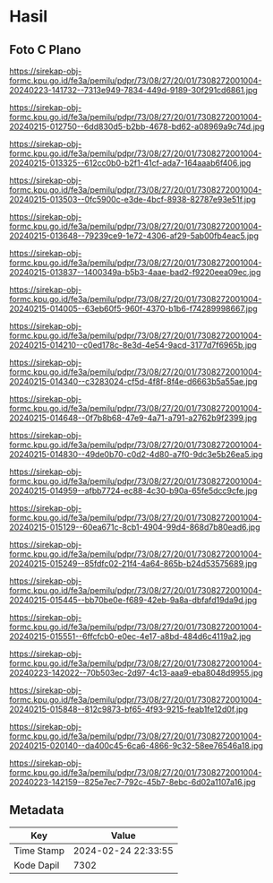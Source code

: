 # Hasil

## Foto C Plano

https://sirekap-obj-formc.kpu.go.id/fe3a/pemilu/pdpr/73/08/27/20/01/7308272001004-20240223-141732--7313e949-7834-449d-9189-30f291cd6861.jpg

https://sirekap-obj-formc.kpu.go.id/fe3a/pemilu/pdpr/73/08/27/20/01/7308272001004-20240215-012750--6dd830d5-b2bb-4678-bd62-a08969a9c74d.jpg

https://sirekap-obj-formc.kpu.go.id/fe3a/pemilu/pdpr/73/08/27/20/01/7308272001004-20240215-013325--612cc0b0-b2f1-41cf-ada7-164aaab6f406.jpg

https://sirekap-obj-formc.kpu.go.id/fe3a/pemilu/pdpr/73/08/27/20/01/7308272001004-20240215-013503--0fc5900c-e3de-4bcf-8938-82787e93e51f.jpg

https://sirekap-obj-formc.kpu.go.id/fe3a/pemilu/pdpr/73/08/27/20/01/7308272001004-20240215-013648--79239ce9-1e72-4306-af29-5ab00fb4eac5.jpg

https://sirekap-obj-formc.kpu.go.id/fe3a/pemilu/pdpr/73/08/27/20/01/7308272001004-20240215-013837--1400349a-b5b3-4aae-bad2-f9220eea09ec.jpg

https://sirekap-obj-formc.kpu.go.id/fe3a/pemilu/pdpr/73/08/27/20/01/7308272001004-20240215-014005--63eb60f5-960f-4370-b1b6-f74289998667.jpg

https://sirekap-obj-formc.kpu.go.id/fe3a/pemilu/pdpr/73/08/27/20/01/7308272001004-20240215-014210--c0ed178c-8e3d-4e54-9acd-3177d7f6965b.jpg

https://sirekap-obj-formc.kpu.go.id/fe3a/pemilu/pdpr/73/08/27/20/01/7308272001004-20240215-014340--c3283024-cf5d-4f8f-8f4e-d6663b5a55ae.jpg

https://sirekap-obj-formc.kpu.go.id/fe3a/pemilu/pdpr/73/08/27/20/01/7308272001004-20240215-014648--0f7b8b68-47e9-4a71-a791-a2762b9f2399.jpg

https://sirekap-obj-formc.kpu.go.id/fe3a/pemilu/pdpr/73/08/27/20/01/7308272001004-20240215-014830--49de0b70-c0d2-4d80-a7f0-9dc3e5b26ea5.jpg

https://sirekap-obj-formc.kpu.go.id/fe3a/pemilu/pdpr/73/08/27/20/01/7308272001004-20240215-014959--afbb7724-ec88-4c30-b90a-65fe5dcc9cfe.jpg

https://sirekap-obj-formc.kpu.go.id/fe3a/pemilu/pdpr/73/08/27/20/01/7308272001004-20240215-015129--60ea671c-8cb1-4904-99d4-868d7b80ead6.jpg

https://sirekap-obj-formc.kpu.go.id/fe3a/pemilu/pdpr/73/08/27/20/01/7308272001004-20240215-015249--85fdfc02-21f4-4a64-865b-b24d53575689.jpg

https://sirekap-obj-formc.kpu.go.id/fe3a/pemilu/pdpr/73/08/27/20/01/7308272001004-20240215-015445--bb70be0e-f689-42eb-9a8a-dbfafd19da9d.jpg

https://sirekap-obj-formc.kpu.go.id/fe3a/pemilu/pdpr/73/08/27/20/01/7308272001004-20240215-015551--6ffcfcb0-e0ec-4e17-a8bd-484d6c4119a2.jpg

https://sirekap-obj-formc.kpu.go.id/fe3a/pemilu/pdpr/73/08/27/20/01/7308272001004-20240223-142022--70b503ec-2d97-4c13-aaa9-eba8048d9955.jpg

https://sirekap-obj-formc.kpu.go.id/fe3a/pemilu/pdpr/73/08/27/20/01/7308272001004-20240215-015848--812c9873-bf65-4f93-9215-feab1fe12d0f.jpg

https://sirekap-obj-formc.kpu.go.id/fe3a/pemilu/pdpr/73/08/27/20/01/7308272001004-20240215-020140--da400c45-6ca6-4866-9c32-58ee76546a18.jpg

https://sirekap-obj-formc.kpu.go.id/fe3a/pemilu/pdpr/73/08/27/20/01/7308272001004-20240223-142159--825e7ec7-792c-45b7-8ebc-6d02a1107a16.jpg


## Metadata

| Key        | Value               |
| ---------- | ------------------- |
| Time Stamp | 2024-02-24 22:33:55 |
| Kode Dapil | 7302                |



